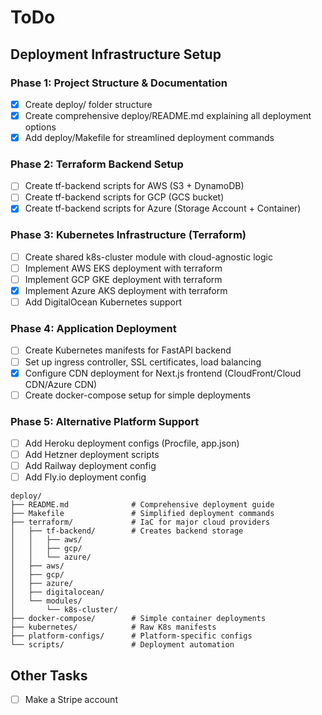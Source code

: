 # ToDo

## Deployment Infrastructure Setup

### Phase 1: Project Structure & Documentation
- [x] Create deploy/ folder structure
- [x] Create comprehensive deploy/README.md explaining all deployment options
- [x] Add deploy/Makefile for streamlined deployment commands

### Phase 2: Terraform Backend Setup
- [ ] Create tf-backend scripts for AWS (S3 + DynamoDB)
- [ ] Create tf-backend scripts for GCP (GCS bucket)
- [x] Create tf-backend scripts for Azure (Storage Account + Container)

### Phase 3: Kubernetes Infrastructure (Terraform)
- [ ] Create shared k8s-cluster module with cloud-agnostic logic
- [ ] Implement AWS EKS deployment with terraform
- [ ] Implement GCP GKE deployment with terraform  
- [x] Implement Azure AKS deployment with terraform
- [ ] Add DigitalOcean Kubernetes support

### Phase 4: Application Deployment
- [ ] Create Kubernetes manifests for FastAPI backend
- [ ] Set up ingress controller, SSL certificates, load balancing
- [x] Configure CDN deployment for Next.js frontend (CloudFront/Cloud CDN/Azure CDN)
- [ ] Create docker-compose setup for simple deployments

### Phase 5: Alternative Platform Support
- [ ] Add Heroku deployment configs (Procfile, app.json)
- [ ] Add Hetzner deployment scripts
- [ ] Add Railway deployment config
- [ ] Add Fly.io deployment config

```
deploy/
├── README.md              # Comprehensive deployment guide
├── Makefile               # Simplified deployment commands
├── terraform/             # IaC for major cloud providers
│   ├── tf-backend/        # Creates backend storage
│   │   ├── aws/
│   │   ├── gcp/
│   │   └── azure/
│   ├── aws/
│   ├── gcp/
│   ├── azure/
│   ├── digitalocean/
│   └── modules/
│       └── k8s-cluster/
├── docker-compose/        # Simple container deployments
├── kubernetes/            # Raw K8s manifests
├── platform-configs/      # Platform-specific configs
└── scripts/               # Deployment automation
```

## Other Tasks
- [ ] Make a Stripe account